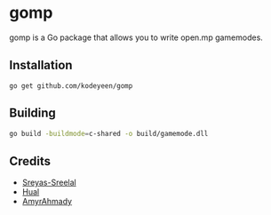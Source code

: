 # gomp
gomp is a Go package that allows you to write open.mp gamemodes.

## Installation

```shell
go get github.com/kodeyeen/gomp
```

## Building

```bash
go build -buildmode=c-shared -o build/gamemode.dll
```

## Credits

* [Sreyas-Sreelal](https://github.com/Sreyas-Sreelal)
* [Hual](https://github.com/Hual)
* [AmyrAhmady](https://github.com/AmyrAhmady)
